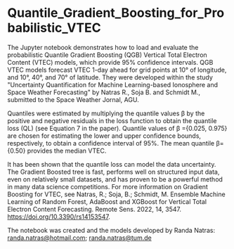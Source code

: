# Quantile_Gradient_Boosting_for_Probabilistic_VTEC
The Jupyter notebook demonstrates how to load and evaluate  the probabilistic Quantile Gradient Boosting (QGB) Vertical Total Electron Content (VTEC) models, which provide 95% confidence intervals. QGB VTEC models forecast VTEC 1-day ahead for grid points at 10° of longitude, and 10°, 40°, and 70° of latitude. They were developed within the study "Uncertainty Quantification for Machine Learning-based Ionosphere and Space Weather Forecasting" by Natras R., Soja B. and Schmidt M., submitted to the Space Weather Jornal, AGU. 

Quantiles were estimated by multiplying the quantile values β by the positive and negative residuals in the loss function to obtain the quantile loss (QL) (see Equation 7 in the paper). 
Quantile values of  β ={0.025, 0.975} are chosen for estimating the lower and upper confidence bounds, respectively, to obtain a confidence interval of 95%. The mean quantile  β={0.50} provides the median VTEC. 

It has been shown that the quantile loss can model the data uncertainty. The Gradient Boosted tree is fast, performs well on structured input data, even on relatively small datasets, and has proven to be a powerful method in many data science competitions. For more information on Gradient Boosting for VTEC, see Natras, R.; Soja, B.; Schmidt, M. Ensemble Machine Learning of Random Forest, AdaBoost and XGBoost for Vertical Total Electron Content Forecasting. Remote Sens. 2022, 14, 3547. https://doi.org/10.3390/rs14153547.

The notebook was created and the models developed by Randa Natras: randa.natras@hotmail.com; randa.natras@tum.de
